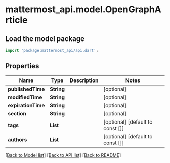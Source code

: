 # mattermost_api.model.OpenGraphArticle

## Load the model package
```dart
import 'package:mattermost_api/api.dart';
```

## Properties
Name | Type | Description | Notes
------------ | ------------- | ------------- | -------------
**publishedTime** | **String** |  | [optional] 
**modifiedTime** | **String** |  | [optional] 
**expirationTime** | **String** |  | [optional] 
**section** | **String** |  | [optional] 
**tags** | **List<String>** |  | [optional] [default to const []]
**authors** | [**List<OpenGraphArticleAuthorsInner>**](OpenGraphArticleAuthorsInner.md) |  | [optional] [default to const []]

[[Back to Model list]](../README.md#documentation-for-models) [[Back to API list]](../README.md#documentation-for-api-endpoints) [[Back to README]](../README.md)


